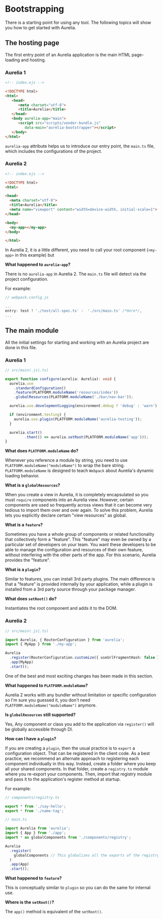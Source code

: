 # Bootstrapping

There is a starting point for using any tool. The following topics will show you how to get started with Aurelia.

## The hosting page

The first entry point of an Aurelia application is the main HTML page-loading and hosting.

### Aurelia 1

```html
<!-- index.ejs -->

<!DOCTYPE html>
<html>
   <head>
      <meta charset="utf-8">
      <title>Aurelia</title>
   </head>
   <body aurelia-app="main">
      <script src="scripts/vendor-bundle.js"
         data-main="aurelia-bootstrapper"></script>
   </body>
</html>
```

`aurelia-app` attribute helps us to introduce our entry point, the `main.ts` file, which includes the configurations of the project.

### Aurelia 2

```html
<!-- index.ejs -->

<!DOCTYPE html>
<html>

<head>
  <meta charset="utf-8">
  <title>Aurelia</title>
  <meta name="viewport" content="width=device-width, initial-scale=1">
</head>

<body>
  <my-app></my-app>
</body>

</html>
```

In Aurelia 2, it is a little different, you need to call your root component (`<my-app>` in this example) but

**What happened to `aurelia-app`?**

There is no `aurelia-app` in Aurelia 2. The `main.ts` file will detect via the project configuration.

For example:

```js
// webpack.config.js

...
entry: test ? './test/all-spec.ts' :  './src/main.ts' /*Here*/,
...
```

## The main module

All the initial settings for starting and working with an Aurelia project are done in this file.

### Aurelia 1

```ts
// src/main(.js|.ts)

export function configure(aurelia: Aurelia): void {
  aurelia.use
    .standardConfiguration()
    .feature(PLATFORM.moduleName('resources/index'))
    .globalResources(PLATFORM.moduleName('./bar/nav-bar'));

  aurelia.use.developmentLogging(environment.debug ? 'debug' : 'warn');

  if (environment.testing) {
    aurelia.use.plugin(PLATFORM.moduleName('aurelia-testing'));
  }

  aurelia.start()
         .then(() => aurelia.setRoot(PLATFORM.moduleName('app')));
}
```

**What does `PLATFORM.moduleName` do?**

Whenever you reference a module by string, you need to use `PLATFORM.moduleName("moduleName")` to wrap the bare string. `PLATFORM.moduleName` is designed to teach `Webpack` about Aurelia's dynamic loading behavior.

**What is a `globalResources`?**

When you create a view in Aurelia, it is completely encapsulated so you must `require` components into an Aurelia view. However, certain components are used so frequently across views that it can become very tedious to import them over and over again. To solve this problem, Aurelia lets you explicitly declare certain "view resources" as global.

**What is a `feature`?**

Sometimes you have a whole group of components or related functionality that collectively form a "feature". This "feature" may even be owned by a particular set of developers on your team. You want these developers to be able to manage the configuration and resources of their own feature, without interfering with the other parts of the app. For this scenario, Aurelia provides the "feature".

**What is a `plugin`?**

Similar to features, you can install 3rd party plugins. The main difference is that a "feature" is provided internally by your application, while a plugin is installed from a 3rd party source through your package manager.

**What does `setRoot()` do?**

Instantiates the root component and adds it to the DOM.

### Aurelia 2

```ts
// src/main(.js|.ts)

import Aurelia, { RouterConfiguration } from 'aurelia';
import { MyApp } from './my-app';

Aurelia
  .register(RouterConfiguration.customize({ useUrlFragmentHash: false }))
  .app(MyApp)
  .start();
```

One of the best and most exciting changes has been made in this section.

**What happened to `PLATFORM.moduleName`?**

Aurelia 2 works with any bundler without limitation or specific configuration so I'm sure you guessed it, you don't need `PLATFORM.moduleName("moduleName")` anymore.

**Is `globalResources` still supported?**

Yes, Any component or class you add to the application via `register()` will be globally accessible through DI.

**How can I have a `plugin`?**

If you are creating a `plugin`, then the usual practice is to `export` a configuration object. That can be registered in the client code. As a best practice, we recommend an alternate approach to registering each component individually in this way. Instead, create a folder where you keep all your shared components. In that folder, create a `registry.ts` module where you re-export your components. Then, import that registry module and pass it to the application's register method at startup.

For example:

```ts
// components/registry.ts

export * from './say-hello';
export * from './name-tag';
```

```ts
// main.ts

import Aurelia from 'aurelia';
import { App } from './app';
import * as globalComponents from './components/registry';

Aurelia
  .register(
    globalComponents // This globalizes all the exports of the registry.
  )
  .app(App)
  .start();
```

**What happened to `feature`?**

This is conceptually similar to `plugin` so you can do the same for internal use.

**Where is the `setRoot()`?**

The `app()` method is equivalent of the `setRoot()`.

